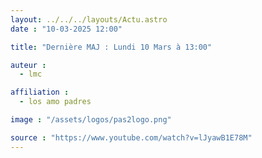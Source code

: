 ```yaml
---
layout: ../../../layouts/Actu.astro
date : "10-03-2025 12:00"

title: "Dernière MAJ : Lundi 10 Mars à 13:00"

auteur :
  - lmc

affiliation :
  - los amo padres

image : "/assets/logos/pas2logo.png"

source : "https://www.youtube.com/watch?v=lJyawB1E78M"
---
```


